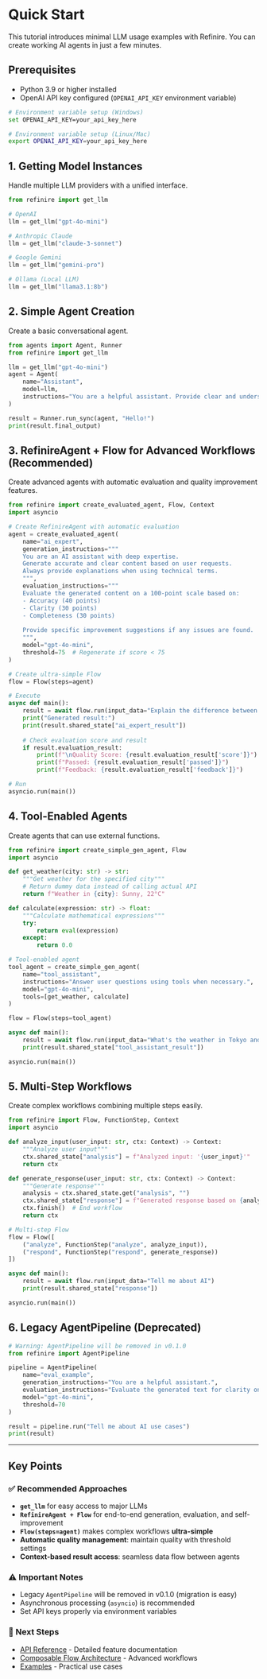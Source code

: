 # Quick Start

This tutorial introduces minimal LLM usage examples with Refinire. You can create working AI agents in just a few minutes.

## Prerequisites

- Python 3.9 or higher installed
- OpenAI API key configured (`OPENAI_API_KEY` environment variable)

```bash
# Environment variable setup (Windows)
set OPENAI_API_KEY=your_api_key_here

# Environment variable setup (Linux/Mac)
export OPENAI_API_KEY=your_api_key_here
```

## 1. Getting Model Instances

Handle multiple LLM providers with a unified interface.

```python
from refinire import get_llm

# OpenAI
llm = get_llm("gpt-4o-mini")

# Anthropic Claude
llm = get_llm("claude-3-sonnet")

# Google Gemini
llm = get_llm("gemini-pro")

# Ollama (Local LLM)
llm = get_llm("llama3.1:8b")
```

## 2. Simple Agent Creation

Create a basic conversational agent.

```python
from agents import Agent, Runner
from refinire import get_llm

llm = get_llm("gpt-4o-mini")
agent = Agent(
    name="Assistant",
    model=llm,
    instructions="You are a helpful assistant. Provide clear and understandable responses."
)

result = Runner.run_sync(agent, "Hello!")
print(result.final_output)
```

## 3. RefinireAgent + Flow for Advanced Workflows (Recommended)

Create advanced agents with automatic evaluation and quality improvement features.

```python
from refinire import create_evaluated_agent, Flow, Context
import asyncio

# Create RefinireAgent with automatic evaluation
agent = create_evaluated_agent(
    name="ai_expert",
    generation_instructions="""
    You are an AI assistant with deep expertise.
    Generate accurate and clear content based on user requests.
    Always provide explanations when using technical terms.
    """,
    evaluation_instructions="""
    Evaluate the generated content on a 100-point scale based on:
    - Accuracy (40 points)
    - Clarity (30 points)
    - Completeness (30 points)
    
    Provide specific improvement suggestions if any issues are found.
    """,
    model="gpt-4o-mini",
    threshold=75  # Regenerate if score < 75
)

# Create ultra-simple Flow
flow = Flow(steps=agent)

# Execute
async def main():
    result = await flow.run(input_data="Explain the difference between machine learning and deep learning")
    print("Generated result:")
    print(result.shared_state["ai_expert_result"])
    
    # Check evaluation score and result
    if result.evaluation_result:
        print(f"\nQuality Score: {result.evaluation_result['score']}")
        print(f"Passed: {result.evaluation_result['passed']}")
        print(f"Feedback: {result.evaluation_result['feedback']}")

# Run
asyncio.run(main())
```

## 4. Tool-Enabled Agents

Create agents that can use external functions.

```python
from refinire import create_simple_gen_agent, Flow
import asyncio

def get_weather(city: str) -> str:
    """Get weather for the specified city"""
    # Return dummy data instead of calling actual API
    return f"Weather in {city}: Sunny, 22°C"

def calculate(expression: str) -> float:
    """Calculate mathematical expressions"""
    try:
        return eval(expression)
    except:
        return 0.0

# Tool-enabled agent
tool_agent = create_simple_gen_agent(
    name="tool_assistant",
    instructions="Answer user questions using tools when necessary.",
    model="gpt-4o-mini",
    tools=[get_weather, calculate]
)

flow = Flow(steps=tool_agent)

async def main():
    result = await flow.run(input_data="What's the weather in Tokyo and what's 15 * 23?")
    print(result.shared_state["tool_assistant_result"])

asyncio.run(main())
```

## 5. Multi-Step Workflows

Create complex workflows combining multiple steps easily.

```python
from refinire import Flow, FunctionStep, Context
import asyncio

def analyze_input(user_input: str, ctx: Context) -> Context:
    """Analyze user input"""
    ctx.shared_state["analysis"] = f"Analyzed input: '{user_input}'"
    return ctx

def generate_response(user_input: str, ctx: Context) -> Context:
    """Generate response"""
    analysis = ctx.shared_state.get("analysis", "")
    ctx.shared_state["response"] = f"Generated response based on {analysis}"
    ctx.finish()  # End workflow
    return ctx

# Multi-step Flow
flow = Flow([
    ("analyze", FunctionStep("analyze", analyze_input)),
    ("respond", FunctionStep("respond", generate_response))
])

async def main():
    result = await flow.run(input_data="Tell me about AI")
    print(result.shared_state["response"])

asyncio.run(main())
```

## 6. Legacy AgentPipeline (Deprecated)

```python
# Warning: AgentPipeline will be removed in v0.1.0
from refinire import AgentPipeline

pipeline = AgentPipeline(
    name="eval_example",
    generation_instructions="You are a helpful assistant.",
    evaluation_instructions="Evaluate the generated text for clarity on a 100-point scale.",
    model="gpt-4o-mini",
    threshold=70
)

result = pipeline.run("Tell me about AI use cases")
print(result)
```

---

## Key Points

### ✅ Recommended Approaches
- **`get_llm`** for easy access to major LLMs
- **`RefinireAgent + Flow`** for end-to-end generation, evaluation, and self-improvement
- **`Flow(steps=agent)`** makes complex workflows **ultra-simple**
- **Automatic quality management**: maintain quality with threshold settings
- **Context-based result access**: seamless data flow between agents

### ⚠️ Important Notes
- Legacy `AgentPipeline` will be removed in v0.1.0 (migration is easy)
- Asynchronous processing (`asyncio`) is recommended
- Set API keys properly via environment variables

### 🔗 Next Steps
- [API Reference](../api_reference.md) - Detailed feature documentation
- [Composable Flow Architecture](../composable-flow-architecture.md) - Advanced workflows
- [Examples](../../examples/) - Practical use cases